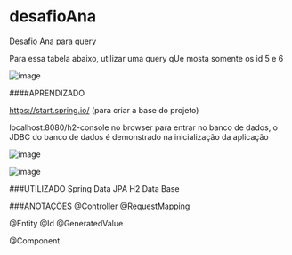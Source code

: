 # desafioAna
Desafio Ana para query


Para essa tabela abaixo, utilizar uma query qUe mosta somente os id 5 e 6

![image](https://user-images.githubusercontent.com/84548693/201189175-9897595e-51a3-45e7-a544-e8ad0b2929b8.png)


####APRENDIZADO

https://start.spring.io/ (para criar a base do projeto)

localhost:8080/h2-console no browser para entrar no banco de dados, o JDBC do banco de dados é demonstrado na inicialização da aplicação

![image](https://user-images.githubusercontent.com/84548693/201189527-64d41568-b69f-42ab-96d2-ca0433f256ee.png)

![image](https://user-images.githubusercontent.com/84548693/201189406-757e41b4-5eac-4b4f-ab64-4d3c1c2a57de.png)

###UTILIZADO 
Spring Data JPA
H2 Data Base

###ANOTAÇÕES
@Controller
@RequestMapping

@Entity
@Id
@GeneratedValue

@Component
